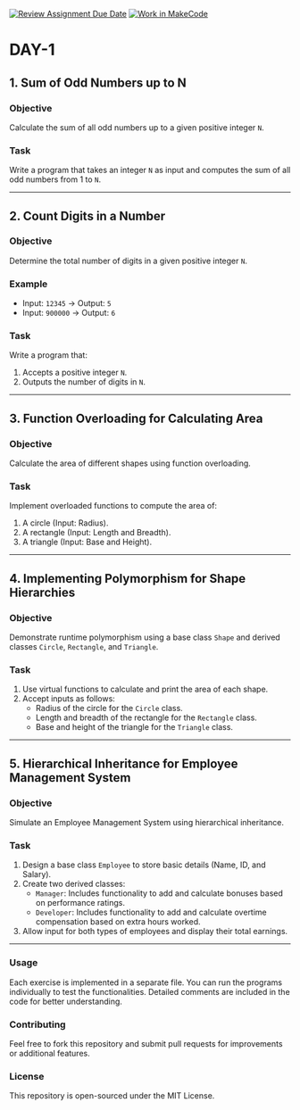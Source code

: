 [![Review Assignment Due Date](https://classroom.github.com/assets/deadline-readme-button-22041afd0340ce965d47ae6ef1cefeee28c7c493a6346c4f15d667ab976d596c.svg)](https://classroom.github.com/a/qGNm9sGz)
[![Work in MakeCode](https://classroom.github.com/assets/work-in-make-code-8824cc13a1a3f34ffcd245c82f0ae96fdae6b7d554b6539aec3a03a70825519c.svg)](https://classroom.github.com/online_ide?assignment_repo_id=17584533&assignment_repo_type=AssignmentRepo)

# DAY-1


## 1. **Sum of Odd Numbers up to N**
### Objective
Calculate the sum of all odd numbers up to a given positive integer `N`.

### Task
Write a program that takes an integer `N` as input and computes the sum of all odd numbers from 1 to `N`.

---

## 2. **Count Digits in a Number**
### Objective
Determine the total number of digits in a given positive integer `N`.

### Example
- Input: `12345` → Output: `5`
- Input: `900000` → Output: `6`

### Task
Write a program that:
1. Accepts a positive integer `N`.
2. Outputs the number of digits in `N`.

---

## 3. **Function Overloading for Calculating Area**
### Objective
Calculate the area of different shapes using function overloading.

### Task
Implement overloaded functions to compute the area of:
1. A circle (Input: Radius).
2. A rectangle (Input: Length and Breadth).
3. A triangle (Input: Base and Height).

---

## 4. **Implementing Polymorphism for Shape Hierarchies**
### Objective
Demonstrate runtime polymorphism using a base class `Shape` and derived classes `Circle`, `Rectangle`, and `Triangle`.

### Task
1. Use virtual functions to calculate and print the area of each shape.
2. Accept inputs as follows:
   - Radius of the circle for the `Circle` class.
   - Length and breadth of the rectangle for the `Rectangle` class.
   - Base and height of the triangle for the `Triangle` class.

---

## 5. **Hierarchical Inheritance for Employee Management System**
### Objective
Simulate an Employee Management System using hierarchical inheritance.

### Task
1. Design a base class `Employee` to store basic details (Name, ID, and Salary).
2. Create two derived classes:
   - `Manager`: Includes functionality to add and calculate bonuses based on performance ratings.
   - `Developer`: Includes functionality to add and calculate overtime compensation based on extra hours worked.
3. Allow input for both types of employees and display their total earnings.

---

### Usage
Each exercise is implemented in a separate file. You can run the programs individually to test the functionalities. Detailed comments are included in the code for better understanding.

### Contributing
Feel free to fork this repository and submit pull requests for improvements or additional features.

### License
This repository is open-sourced under the MIT License.
